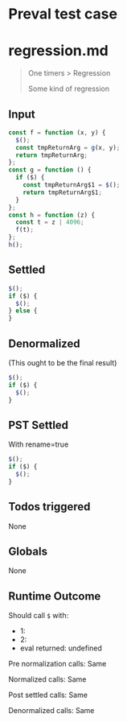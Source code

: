 # Preval test case

# regression.md

> One timers > Regression
>
> Some kind of regression

## Input

`````js filename=intro
const f = function (x, y) {
  $();
  const tmpReturnArg = g(x, y);
  return tmpReturnArg;
};
const g = function () {
  if ($) {
    const tmpReturnArg$1 = $();
    return tmpReturnArg$1;
  }
};
const h = function (z) {
  const t = z | 4096;
  f(t);
};
h();
`````


## Settled


`````js filename=intro
$();
if ($) {
  $();
} else {
}
`````


## Denormalized
(This ought to be the final result)

`````js filename=intro
$();
if ($) {
  $();
}
`````


## PST Settled
With rename=true

`````js filename=intro
$();
if ($) {
  $();
}
`````


## Todos triggered


None


## Globals


None


## Runtime Outcome


Should call `$` with:
 - 1: 
 - 2: 
 - eval returned: undefined

Pre normalization calls: Same

Normalized calls: Same

Post settled calls: Same

Denormalized calls: Same
